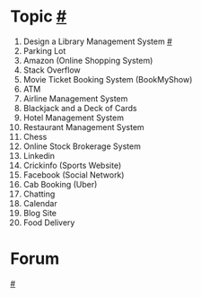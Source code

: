 # Topic [#](https://www.educative.io/courses/grokking-the-object-oriented-design-interview)
1. Design a Library Management System [#](https://www.educative.io/courses/grokking-the-object-oriented-design-interview/RMlM3NgjAyR)
2. Parking Lot
3. Amazon (Online Shopping System)
4. Stack Overflow
5. Movie Ticket Booking System (BookMyShow)
6. ATM
7. Airline Management System
8. Blackjack and a Deck of Cards
9. Hotel Management System
10. Restaurant Management System
11. Chess
12. Online Stock Brokerage System
13. Linkedin
14. Crickinfo (Sports Website)
15. Facebook (Social Network)
16. Cab Booking (Uber)
17. Chatting
18. Calendar
19. Blog Site
20. Food Delivery

# Forum

[#](https://leetcode.com/discuss/interview-question/609070/amazon-ood-design-unix-file-search-api)
